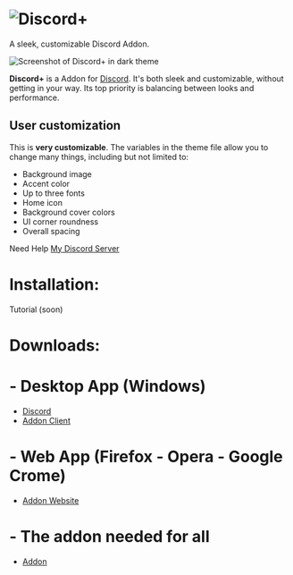 # ![Discord+](https://github.com/PlusInsta/discord-plus/blob/master/assets/wordmark_white.svg)
A sleek, customizable Discord Addon.

![Screenshot of Discord+ in dark theme](https://cdn.discordapp.com/attachments/560369937084973067/852549506298150922/unknown.png)

**Discord+** is a Addon for [Discord](https://discord.com/). It's both sleek and customizable, without getting in your way. Its top priority is balancing between looks and performance.

## User customization
This is **very customizable**.
The variables in the theme file allow you to change many things, including but not limited to:
* Background image
* Accent color
* Up to three fonts
* Home icon
* Background cover colors
* UI corner roundness
* Overall spacing

Need Help [My Discord Server](https://discord.gg/4fjty9XGVv)

# Installation:
Tutorial (soon)

# Downloads: 
# - Desktop App (Windows)
- [Discord](https://discord.com/api/downloads/distributions/app/installers/latest?channel=stable&platform=win&arch=x86)
- [Addon Client](https://github.com/Vencord/Installer/releases/latest/download/VencordInstaller.exe)
# - Web App (Firefox - Opera - Google Crome)
- [Addon Website](https://pastebin.com/4ZM1sMyS)
# - The addon needed for all
- [Addon](https://github.com/Enderkries2011/private-stuff/releases/download/Discord%2B/Discord+.json)
